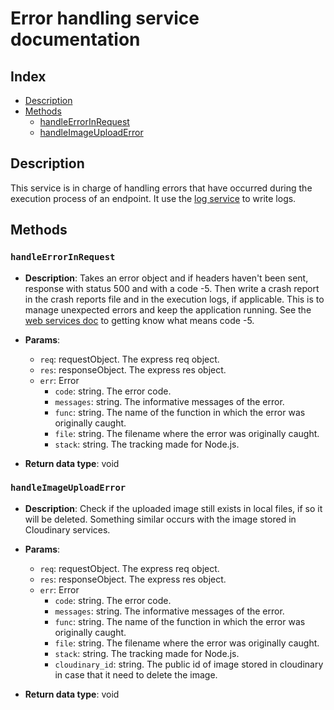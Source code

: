 # Error handling service documentation

## Index

* [Description](#description)
* [Methods](#methods)
  * [handleErrorInRequest](#handleerrorinrequest)
  * [handleImageUploadError](#handleimageuploaderror)

## Description

This service is in charge of handling errors that have occurred during the execution process of an endpoint.
It use the [log service](LOG.md) to write logs.

## Methods

### `handleErrorInRequest`

* **Description**: Takes an error object and if headers haven't been sent, response with status 500 and with a 
code -5. Then write a crash report in the crash reports file and in the execution logs, if applicable. This is to manage unexpected errors
and keep the application running. See the [web services doc](../WEB_SERVICES.md) to getting know what means code -5.

* **Params**:
  * `req`: requestObject. The express req object.
  * `res`: responseObject. The express res object.
  * `err`: Error
    * `code`: string. The error code.
    * `messages`: string. The informative messages of the error.
    * `func`: string. The name of the function in which the error was originally caught.
    * `file`: string. The filename where the error was originally caught.
    * `stack`: string. The tracking made for Node.js.
* **Return data type**: void

### `handleImageUploadError`

* **Description**: Check if the uploaded image still exists in local files, if so it will be deleted. Something similar occurs 
with the image stored in Cloudinary services.

* **Params**:
  * `req`: requestObject. The express req object.
  * `res`: responseObject. The express res object.
  * `err`: Error
    * `code`: string. The error code.
    * `messages`: string. The informative messages of the error.
    * `func`: string. The name of the function in which the error was originally caught.
    * `file`: string. The filename where the error was originally caught.
    * `stack`: string. The tracking made for Node.js.
    * `cloudinary_id`: string. The public id of image stored in cloudinary in case that it need to delete the image.
* **Return data type**: void
